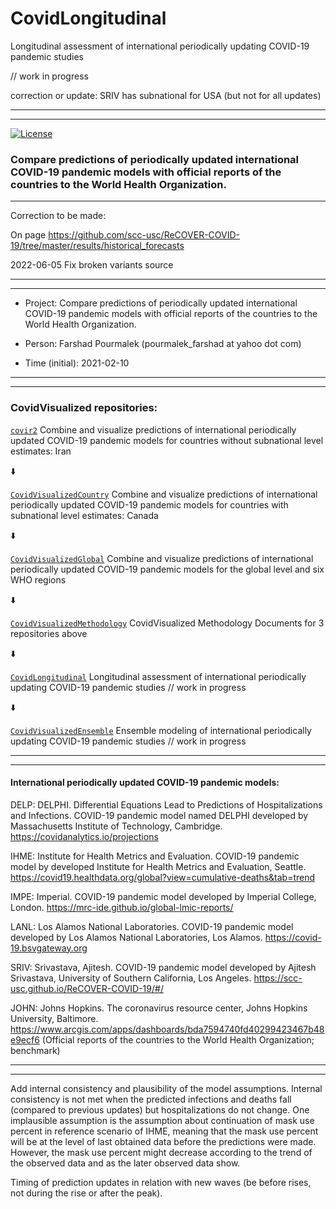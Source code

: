# CovidLongitudinal

Longitudinal assessment of international periodically updating COVID-19 pandemic studies

 // work in progress
 
 correction or update: SRIV has subnational for USA (but not for all updates)
 

****************************************************************************************************************************************************
****************************************************************************************************************************************************

[![License](https://img.shields.io/badge/License-Apache%202.0-blue.svg)](https://opensource.org/licenses/Apache-2.0) 


### Compare predictions of periodically updated international COVID-19 pandemic models with official reports of the countries to the World Health Organization.


***

Correction to be made:

On page https://github.com/scc-usc/ReCOVER-COVID-19/tree/master/results/historical_forecasts 

2022-06-05 Fix broken variants source

*********************************************************************************************************************************************
*********************************************************************************************************************************************

* Project: Compare predictions of periodically updated international COVID-19 pandemic models with official reports of the countries to the World Health Organization.

* Person: Farshad Pourmalek (pourmalek_farshad at yahoo dot com) 
  
  
* Time (initial): 2021-02-10

********************************************************************************************************************************************
******************************************************************************************************************************************** 


### CovidVisualized repositories: ###

[`covir2`](https://github.com/pourmalek/covir2) Combine and visualize predictions of international periodically updated COVID-19 pandemic models for countries without subnational level estimates: Iran

:arrow_down:

[`CovidVisualizedCountry`](https://github.com/pourmalek/CovidVisualizedCountry) Combine and visualize predictions of international periodically updated COVID-19 pandemic models for countries with subnational level estimates: Canada

:arrow_down:

[`CovidVisualizedGlobal`](https://github.com/pourmalek/CovidVisualizedGlobal) Combine and visualize predictions of international periodically updated COVID-19 pandemic models for the global level and six WHO regions

:arrow_down: 

[`CovidVisualizedMethodology`](https://github.com/pourmalek/CovidVisualizedMethodology) CovidVisualized Methodology Documents for 3 repositories above

:arrow_down: 

[`CovidLongitudinal`](https://github.com/pourmalek/CovidLongitudinal) Longitudinal assessment of international periodically updating COVID-19 pandemic studies // work in progress

:arrow_down: 

[`CovidVisualizedEnsemble`](https://github.com/pourmalek/CovidVisualizedEnsemble) Ensemble modeling of international periodically updating COVID-19 pandemic studies // work in progress

*****
*****


#### International periodically updated COVID-19 pandemic models: ####

DELP: DELPHI. Differential Equations Lead to Predictions of Hospitalizations and Infections. COVID-19 pandemic model named DELPHI developed by Massachusetts Institute of Technology, Cambridge. https://covidanalytics.io/projections

IHME: Institute for Health Metrics and Evaluation. COVID-19 pandemic model by developed Institute for Health Metrics and Evaluation, Seattle. https://covid19.healthdata.org/global?view=cumulative-deaths&tab=trend

IMPE: Imperial. COVID-19 pandemic model developed by Imperial College, London. https://mrc-ide.github.io/global-lmic-reports/

LANL: Los Alamos National Laboratories. COVID-19 pandemic model developed by Los Alamos National Laboratories, Los Alamos. https://covid-19.bsvgateway.org

SRIV: Srivastava, Ajitesh. COVID-19 pandemic model developed by Ajitesh Srivastava, University of Southern California, Los Angeles. https://scc-usc.github.io/ReCOVER-COVID-19/#/

JOHN: Johns Hopkins. The coronavirus resource center, Johns Hopkins University, Baltimore. https://www.arcgis.com/apps/dashboards/bda7594740fd40299423467b48e9ecf6 (Official reports of the countries to the World Health Organization; benchmark)

*****
*****


Add internal consistency and plausibility of the model assumptions. Internal consistency is not met when the predicted infections and deaths fall (compared to previous updates) but hospitalizations do not change. One implausible assumption is the assumption about continuation of mask use percent in reference scenario of IHME, meaning that the mask use percent will be at the level of last obtained data before the predictions were made. However, the mask use percent might decrease according to the trend of the observed data and as the later observed data show.

Timing of prediction updates in relation with new waves (be before rises, not during the rise or after the peak).

